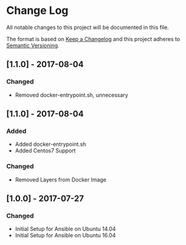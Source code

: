 # Change Log
All notable changes to this project will be documented in this file.

The format is based on [Keep a Changelog](http://keepachangelog.com/)
and this project adheres to [Semantic Versioning](http://semver.org/).


## [1.1.0] - 2017-08-04
### Changed
- Removed docker-entrypoint.sh, unnecessary


## [1.1.0] - 2017-08-04
### Added
- Added docker-entrypoint.sh
- Added Centos7 Support

### Changed
- Removed Layers from Docker Image


## [1.0.0] - 2017-07-27
### Changed
- Initial Setup for Ansible on Ubuntu 14.04
- Initial Setup for Ansible on Ubuntu 16.04